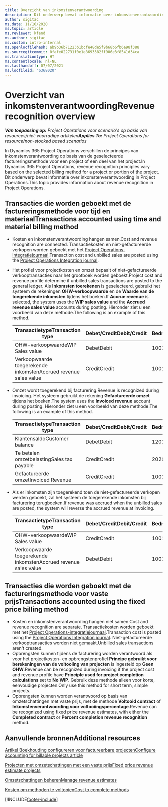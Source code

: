 ```yaml
---
title: Overzicht van inkomstenverantwoording
description: Dit onderwerp bevat informatie over inkomstenverantwoording in Project Operations.
author: sigitac
ms.date: 11/16/2020
ms.topic: article
ms.reviewer: kfend
ms.author: sigitac
ms.custom: intro-internal
ms.openlocfilehash: ab9b36b71223b1bcfe48de5f9b68b6fb6a98f388
ms.sourcegitcommit: 0fafe022731f0e1e8693382ff906e3f8541d34ca
ms.translationtype: HT
ms.contentlocale: nl-NL
ms.lasthandoff: 07/07/2021
ms.locfileid: "6368020"
---
```

# <a name="revenue-recognition-overview"></a><span data-ttu-id="64eb2-103">Overzicht van inkomstenverantwoording</span><span class="sxs-lookup"><span data-stu-id="64eb2-103">Revenue recognition overview</span></span>

<span data-ttu-id="64eb2-104">_**Van toepassing op:** Project Operations voor scenario's op basis van resources/niet-voorradige artikelen_</span><span class="sxs-lookup"><span data-stu-id="64eb2-104">_**Applies To:** Project Operations for resource/non-stocked based scenarios_</span></span>

<span data-ttu-id="64eb2-105">In Dynamics 365 Project Operations verschillen de principes van inkomstenverantwoording op basis van de geselecteerde factureringsmethode voor een project of een deel van het project.</span><span class="sxs-lookup"><span data-stu-id="64eb2-105">In Dynamics 365 Project Operations, revenue recognition principles vary based on the selected billing method for a project or portion of the project.</span></span> <span data-ttu-id="64eb2-106">Dit onderwerp bevat informatie over inkomstenverantwoording in Project Operations.</span><span class="sxs-lookup"><span data-stu-id="64eb2-106">This topic provides information about revenue recognition in Project Operations.</span></span>

## <a name="transactions-accounted-using-time-and-material-billing-method"></a><span data-ttu-id="64eb2-107">Transacties die worden geboekt met de factureringsmethode voor tijd en materiaal</span><span class="sxs-lookup"><span data-stu-id="64eb2-107">Transactions accounted using time and material billing method</span></span>

- <span data-ttu-id="64eb2-108">Kosten en inkomstenverantwoording hangen samen.</span><span class="sxs-lookup"><span data-stu-id="64eb2-108">Cost and revenue recognition are connected.</span></span> <span data-ttu-id="64eb2-109">Transactiekosten en niet-gefactureerde verkopen worden geboekt met het [Project Operations-integratiejournaal](../project-accounting/project-operations-integration-journal.md).</span><span class="sxs-lookup"><span data-stu-id="64eb2-109">Transaction cost and unbilled sales are posted using the [Project Operations Integration journal](../project-accounting/project-operations-integration-journal.md).</span></span>
- <span data-ttu-id="64eb2-110">Het profiel voor projectkosten en omzet bepaalt of niet-gefactureerde verkooptransacties naar het grootboek worden geboekt.</span><span class="sxs-lookup"><span data-stu-id="64eb2-110">Project cost and revenue profile determine if unbilled sales transactions are posted to the general ledger.</span></span> <span data-ttu-id="64eb2-111">Als **Inkomsten toerekenen** is geselecteerd, gebruikt het systeem de rekeningen **OHW-verkoopwaarde** en de **Waarde van de toegerekende inkomsten** tijdens het boeken.</span><span class="sxs-lookup"><span data-stu-id="64eb2-111">If **Accrue revenue** is selected, the system uses the **WIP sales value** and the **Accrued revenue sales value** accounts during posting.</span></span> <span data-ttu-id="64eb2-112">Hieronder ziet u een voorbeeld van deze methode.</span><span class="sxs-lookup"><span data-stu-id="64eb2-112">The following is an example of this method.</span></span>  

  | <span data-ttu-id="64eb2-113">Transactietype</span><span class="sxs-lookup"><span data-stu-id="64eb2-113">Transaction type</span></span> | <span data-ttu-id="64eb2-114">Debet/Credit</span><span class="sxs-lookup"><span data-stu-id="64eb2-114">Debit/Credit</span></span> | <span data-ttu-id="64eb2-115">Bedrag</span><span class="sxs-lookup"><span data-stu-id="64eb2-115">Amount</span></span> |
  | --- | --- | --- |
  | <span data-ttu-id="64eb2-116">OHW-verkoopwaarde</span><span class="sxs-lookup"><span data-stu-id="64eb2-116">WIP Sales value</span></span> | <span data-ttu-id="64eb2-117">Debet</span><span class="sxs-lookup"><span data-stu-id="64eb2-117">Debit</span></span> | <span data-ttu-id="64eb2-118">100</span><span class="sxs-lookup"><span data-stu-id="64eb2-118">100</span></span> |
  | <span data-ttu-id="64eb2-119">Verkoopwaarde toegerekende inkomsten</span><span class="sxs-lookup"><span data-stu-id="64eb2-119">Accrued revenue sales value</span></span> | <span data-ttu-id="64eb2-120">Credit</span><span class="sxs-lookup"><span data-stu-id="64eb2-120">Credit</span></span> | <span data-ttu-id="64eb2-121">100</span><span class="sxs-lookup"><span data-stu-id="64eb2-121">100</span></span> |

- <span data-ttu-id="64eb2-122">Omzet wordt toegerekend bij facturering.</span><span class="sxs-lookup"><span data-stu-id="64eb2-122">Revenue is recognized during invoicing.</span></span> <span data-ttu-id="64eb2-123">Het systeem gebruikt de rekening **Gefactureerde omzet** tijdens het boeken.</span><span class="sxs-lookup"><span data-stu-id="64eb2-123">The system uses the **Invoiced revenue** account during posting.</span></span> <span data-ttu-id="64eb2-124">Hieronder ziet u een voorbeeld van deze methode.</span><span class="sxs-lookup"><span data-stu-id="64eb2-124">The following is an example of this method.</span></span>  

  | <span data-ttu-id="64eb2-125">Transactietype</span><span class="sxs-lookup"><span data-stu-id="64eb2-125">Transaction type</span></span> | <span data-ttu-id="64eb2-126">Debet/Credit</span><span class="sxs-lookup"><span data-stu-id="64eb2-126">Debit/Credit</span></span> | <span data-ttu-id="64eb2-127">Bedrag</span><span class="sxs-lookup"><span data-stu-id="64eb2-127">Amount</span></span> |
  | --- | --- | --- |
  | <span data-ttu-id="64eb2-128">Klantensaldo</span><span class="sxs-lookup"><span data-stu-id="64eb2-128">Customer balance</span></span> | <span data-ttu-id="64eb2-129">Debet</span><span class="sxs-lookup"><span data-stu-id="64eb2-129">Debit</span></span> | <span data-ttu-id="64eb2-130">120</span><span class="sxs-lookup"><span data-stu-id="64eb2-130">120</span></span> |
  | <span data-ttu-id="64eb2-131">Te betalen omzetbelasting</span><span class="sxs-lookup"><span data-stu-id="64eb2-131">Sales tax payable</span></span> | <span data-ttu-id="64eb2-132">Credit</span><span class="sxs-lookup"><span data-stu-id="64eb2-132">Credit</span></span> | <span data-ttu-id="64eb2-133">20</span><span class="sxs-lookup"><span data-stu-id="64eb2-133">20</span></span> |
  | <span data-ttu-id="64eb2-134">Gefactureerde omzet</span><span class="sxs-lookup"><span data-stu-id="64eb2-134">Invoiced Revenue</span></span> | <span data-ttu-id="64eb2-135">Credit</span><span class="sxs-lookup"><span data-stu-id="64eb2-135">Credit</span></span> | <span data-ttu-id="64eb2-136">100</span><span class="sxs-lookup"><span data-stu-id="64eb2-136">100</span></span> |

- <span data-ttu-id="64eb2-137">Als er inkomsten zijn toegerekend toen de niet-gefactureerde verkopen werden geboekt, zal het systeem de toegerekende inkomsten bij facturering terugboeken.</span><span class="sxs-lookup"><span data-stu-id="64eb2-137">If revenue was accrued when the unbilled sales are posted, the system will reverse the accrued revenue at invoicing.</span></span>

  | <span data-ttu-id="64eb2-138">Transactietype</span><span class="sxs-lookup"><span data-stu-id="64eb2-138">Transaction type</span></span> | <span data-ttu-id="64eb2-139">Debet/Credit</span><span class="sxs-lookup"><span data-stu-id="64eb2-139">Debit/Credit</span></span> | <span data-ttu-id="64eb2-140">Bedrag</span><span class="sxs-lookup"><span data-stu-id="64eb2-140">Amount</span></span> |
  | --- | --- | --- |
  | <span data-ttu-id="64eb2-141">OHW-verkoopwaarde</span><span class="sxs-lookup"><span data-stu-id="64eb2-141">WIP Sales value</span></span> | <span data-ttu-id="64eb2-142">Credit</span><span class="sxs-lookup"><span data-stu-id="64eb2-142">Credit</span></span> | <span data-ttu-id="64eb2-143">100</span><span class="sxs-lookup"><span data-stu-id="64eb2-143">100</span></span> |
  | <span data-ttu-id="64eb2-144">Verkoopwaarde toegerekende inkomsten</span><span class="sxs-lookup"><span data-stu-id="64eb2-144">Accrued revenue sales value</span></span> | <span data-ttu-id="64eb2-145">Debet</span><span class="sxs-lookup"><span data-stu-id="64eb2-145">Debit</span></span> | <span data-ttu-id="64eb2-146">100</span><span class="sxs-lookup"><span data-stu-id="64eb2-146">100</span></span> |

## <a name="transactions-accounted-using-the-fixed-price-billing-method"></a><span data-ttu-id="64eb2-147">Transacties die worden geboekt met de factureringsmethode voor vaste prijs</span><span class="sxs-lookup"><span data-stu-id="64eb2-147">Transactions accounted using the fixed price billing method</span></span>

- <span data-ttu-id="64eb2-148">Kosten en inkomstenverantwoording hangen niet samen.</span><span class="sxs-lookup"><span data-stu-id="64eb2-148">Cost and revenue recognition are separate.</span></span> <span data-ttu-id="64eb2-149">Transactiekosten worden geboekt met het [Project Operations-integratiejournaal](../project-accounting/project-operations-integration-journal.md).</span><span class="sxs-lookup"><span data-stu-id="64eb2-149">Transaction cost is posted using the [Project Operations Integration journal](../project-accounting/project-operations-integration-journal.md).</span></span> <span data-ttu-id="64eb2-150">Niet-gefactureerde verkooptransacties worden niet gemaakt.</span><span class="sxs-lookup"><span data-stu-id="64eb2-150">Unbilled sales transactions aren't created.</span></span>
- <span data-ttu-id="64eb2-151">Opbrengsten kunnen tijdens de facturering worden verantwoord als voor het projectkosten- en opbrengstenprofiel **Principe gebruikt voor berekeningen van de voltooiing van projecten** is ingesteld op **Geen OHW**.</span><span class="sxs-lookup"><span data-stu-id="64eb2-151">Revenue can be recognized during invoicing if the project cost and revenue profile have **Principle used for project completion calculations** set to **No WIP**.</span></span> <span data-ttu-id="64eb2-152">Gebruik deze methode alleen voor korte, eenvoudige projecten.</span><span class="sxs-lookup"><span data-stu-id="64eb2-152">Only use this method for short term, simple projects.</span></span>
- <span data-ttu-id="64eb2-153">Opbrengsten kunnen worden verantwoord op basis van omzetschattingen met vaste prijs, met de methode **Voltooid contract** of **Inkomstenverantwoording voor voltooiingspercentage**.</span><span class="sxs-lookup"><span data-stu-id="64eb2-153">Revenue can be recognized using fixed price revenue estimates, with either the **Completed contract** or **Percent completion revenue recognition** method.</span></span>

## <a name="additional-resources"></a><span data-ttu-id="64eb2-154">Aanvullende bronnen</span><span class="sxs-lookup"><span data-stu-id="64eb2-154">Additional resources</span></span>
[<span data-ttu-id="64eb2-155">Artikel Boekhouding configureren voor factureerbare projecten</span><span class="sxs-lookup"><span data-stu-id="64eb2-155">Configure accounting for billable projects article</span></span>](../project-accounting/configure-accounting-billable-projects.md)

[<span data-ttu-id="64eb2-156">Projecten met omzetschattingen met een vaste prijs</span><span class="sxs-lookup"><span data-stu-id="64eb2-156">Fixed price revenue estimate projects</span></span>](rev-rec-percentage-completion-method.md)

[<span data-ttu-id="64eb2-157">Omzetschattingen beheren</span><span class="sxs-lookup"><span data-stu-id="64eb2-157">Manage revenue estimates</span></span>](rev-rec-completed-contract-method.md)

[<span data-ttu-id="64eb2-158">Kosten om methoden te voltooien</span><span class="sxs-lookup"><span data-stu-id="64eb2-158">Cost to complete methods</span></span>](cost-complete-methods.md)


[!INCLUDE[footer-include](../includes/footer-banner.md)]